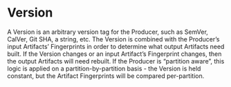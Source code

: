 # Version

A Version is an arbitrary version tag for the Producer, such as SemVer, CalVer, Git SHA, a string, etc. The Version is combined with the Producer’s input Artifacts’ Fingerprints in order to determine what output Artifacts need built. If the Version changes or an input Artifact’s Fingerprint changes, then the output Artifacts will need rebuilt. If the Producer is “partition aware”, this logic is applied on a partition-by-partition basis - the Version is held constant, but the Artifact Fingerprints will be compared per-partition.
